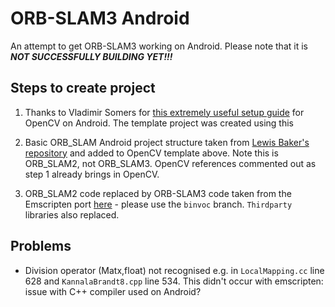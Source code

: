 # ORB-SLAM3 Android

An attempt to get ORB-SLAM3 working on Android. Please note that it is ***NOT SUCCESSFULLY BUILDING YET!!!***

## Steps to create project

1. Thanks to Vladimir Somers for [this extremely useful setup guide](https://github.com/VlSomers/native-opencv-android-template) for OpenCV on Android. The template project was created using this

2. Basic ORB_SLAM Android project structure taken from [Lewis Baker's repository](https://github.com/bakelew/ORB_SLAM2_Android) and added to OpenCV template above. Note this is ORB_SLAM2, not ORB_SLAM3. OpenCV references commented out as step 1 already brings in OpenCV.

3. ORB_SLAM2 code replaced by ORB-SLAM3 code taken from the Emscripten port [here](https://github.com/nickw1/ORB_SLAM3/tree/binvoc) - please use the `binvoc` branch. `Thirdparty` libraries also replaced.

## Problems

- Division operator (Matx,float) not recognised e.g. in `LocalMapping.cc` line 628 and `KannalaBrandt8.cpp` line 534. This didn't occur with emscripten: issue with C++ compiler used on Android?
